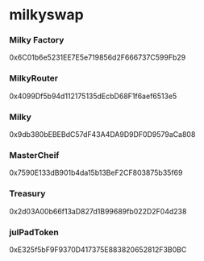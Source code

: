 # milkyswap
### Milky Factory
0x6C01b6e5231EE7E5e719856d2F666737C599Fb29
### MilkyRouter
0x4099Df5b94d112175135dEcbD68F1f6aef6513e5
### Milky
0x9db380bEBEBdC57dF43A4DA9D9DF0D9579aCa808
### MasterCheif
0x7590E133dB901b4da15b13BeF2CF803875b35f69
### Treasury
0x2d03A00b66f13aD827d1B99689fb022D2F04d238
### julPadToken
0xE325f5bF9F9370D417375E883820652812F3B0BC
